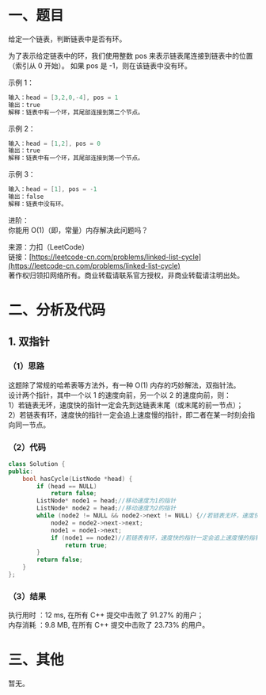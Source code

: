 # 一、题目
给定一个链表，判断链表中是否有环。  
  
为了表示给定链表中的环，我们使用整数 pos 来表示链表尾连接到链表中的位置（索引从 0 开始）。 如果 pos 是 -1，则在该链表中没有环。  
  
示例 1：  
```c++
输入：head = [3,2,0,-4], pos = 1
输出：true
解释：链表中有一个环，其尾部连接到第二个节点。
```
示例 2：  
```c++
输入：head = [1,2], pos = 0
输出：true
解释：链表中有一个环，其尾部连接到第一个节点。
```
示例 3：  
```c++
输入：head = [1], pos = -1
输出：false
解释：链表中没有环。
```
进阶：  
你能用 O(1)（即，常量）内存解决此问题吗？  
  
来源：力扣（LeetCode）  
链接：[https://leetcode-cn.com/problems/linked-list-cycle](https://leetcode-cn.com/problems/linked-list-cycle)   
著作权归领扣网络所有。商业转载请联系官方授权，非商业转载请注明出处。  
# 二、分析及代码
## 1. 双指针
### （1）思路
这题除了常规的哈希表等方法外，有一种 O(1) 内存的巧妙解法，双指针法。  
设计两个指针，其中一个以 1 的速度向前，另一个以 2 的速度向前，则：  
1）若链表无环，速度快的指针一定会先到达链表末尾（或末尾的前一节点）；  
2）若链表有环，速度快的指针一定会追上速度慢的指针，即二者在某一时刻会指向同一节点。  
### （2）代码
```cpp
class Solution {
public:
    bool hasCycle(ListNode *head) {
        if (head == NULL)
            return false;
        ListNode* node1 = head;//移动速度为1的指针
        ListNode* node2 = head;//移动速度为2的指针
        while (node2 != NULL && node2->next != NULL) {//若链表无环，速度快的指针一定会先到达链表末尾（或末尾的前一节点）
            node2 = node2->next->next;
            node1 = node1->next;
            if (node1 == node2)//若链表有环，速度快的指针一定会追上速度慢的指针，即二者在某一时刻会指向同一节点
                return true;
        }
        return false;        
    }
};
```
### （3）结果
执行用时 ：12 ms, 在所有 C++ 提交中击败了 91.27% 的用户；  
内存消耗 ：9.8 MB, 在所有 C++ 提交中击败了 23.73% 的用户。  
# 三、其他
暂无。  
